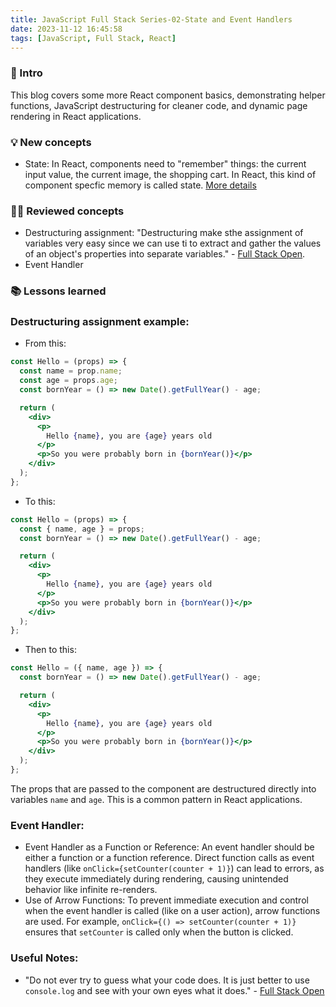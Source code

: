 ```yaml
---
title: JavaScript Full Stack Series-02-State and Event Handlers
date: 2023-11-12 16:45:58
tags: [JavaScript, Full Stack, React]
---
```


### **🔎 Intro**

This blog covers some more React component basics, demonstrating helper functions, JavaScript destructuring for cleaner code, and dynamic page rendering in React applications.

<!-- more -->

### **💡 New concepts**

- State:
  In React, components need to "remember" things: the current input value, the current image, the shopping cart. In React, this kind of component specfic memory is called state. [More details](https://react.dev/learn/state-a-components-memory)

### **👨‍💻 Reviewed concepts**

- Destructuring assignment:
  "Destructuring make sthe assignment of variables very easy since we can use ti to extract and gather the values of an object's properties into separate variables." - [Full Stack Open](https://fullstackopen.com/en/part1/component_state_event_handlers#destructuring).
- Event Handler

### **📚 Lessons learned**

### **Destructuring assignment example:**

- From this:

```jsx
const Hello = (props) => {
  const name = prop.name;
  const age = props.age;
  const bornYear = () => new Date().getFullYear() - age;

  return (
    <div>
      <p>
        Hello {name}, you are {age} years old
      </p>
      <p>So you were probably born in {bornYear()}</p>
    </div>
  );
};
```

- To this:

```jsx
const Hello = (props) => {
  const { name, age } = props;
  const bornYear = () => new Date().getFullYear() - age;

  return (
    <div>
      <p>
        Hello {name}, you are {age} years old
      </p>
      <p>So you were probably born in {bornYear()}</p>
    </div>
  );
};
```

- Then to this:

```jsx
const Hello = ({ name, age }) => {
  const bornYear = () => new Date().getFullYear() - age;

  return (
    <div>
      <p>
        Hello {name}, you are {age} years old
      </p>
      <p>So you were probably born in {bornYear()}</p>
    </div>
  );
};
```

The props that are passed to the component are destructured directly into variables `name` and `age`. This is a common pattern in React applications.

### **Event Handler:**

- Event Handler as a Function or Reference:
  An event handler should be either a function or a function reference. Direct function calls as event handlers (like `onClick={setCounter(counter + 1)}`) can lead to errors, as they execute immediately during rendering, causing unintended behavior like infinite re-renders.
- Use of Arrow Functions:
  To prevent immediate execution and control when the event handler is called (like on a user action), arrow functions are used. For example, `onClick={() => setCounter(counter + 1)}` ensures that `setCounter` is called only when the button is clicked.

### **Useful Notes:**

- "Do not ever try to guess what your code does. It is just better to use `console.log` and see with your own eyes what it does." - [Full Stack Open](https://fullstackopen.com/en/part1/component_state_event_handlers#changes-in-state-cause-rerendering)
